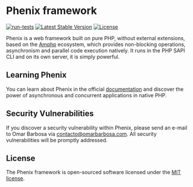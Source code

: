 # Phenix framework

[![run-tests](https://github.com/barbosa89/phenix/actions/workflows/run-tests.yml/badge.svg)](https://github.com/barbosa89/phenix/actions/workflows/run-tests.yml)
<a href="https://packagist.org/packages/barbosa89/phenix"><img src="https://img.shields.io/packagist/v/barbosa89/phenix" alt="Latest Stable Version"></a>
<a href="https://packagist.org/packages/barbosa89/phenix"><img src="https://img.shields.io/packagist/l/barbosa89/phenix" alt="License"></a>

Phenix is a web framework built on pure PHP, without external extensions, based on the [Amphp](https://amphp.org/)  ecosystem, which provides non-blocking operations, asynchronism and parallel code execution natively. It runs in the PHP SAPI CLI and on its own server, it is simply powerful.

## Learning Phenix

You can learn about Phenix in the official [documentation](https://phenix.omarbarbosa.com) and discover the power of asynchronous and concurrent applications in native PHP.

## Security Vulnerabilities

If you discover a security vulnerability within Phenix, please send an e-mail to Omar Barbosa via [contacto@omarbarbosa.com](mailto:contacto@omarbarbosa.com). All security vulnerabilities will be promptly addressed.

## License

The Phenix framework is open-sourced software licensed under the [MIT license](https://opensource.org/licenses/MIT).
